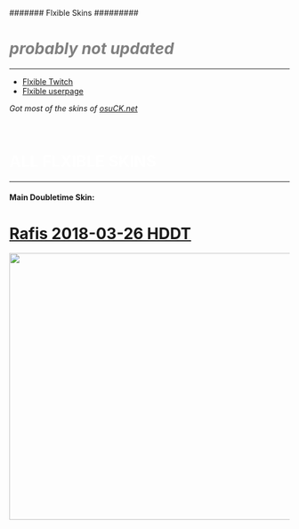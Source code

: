 #######  Flxible Skins #########
<h1 style="color: #5e9ca0;"><span style="color: #808080;"><em>probably not updated</em></span></h1>
<hr />
<ul>
<li><a href="https://www.twitch.tv/flxible">Flxible Twitch</a></li>
<li><a href="https://osu.ppy.sh/users/13158417">Flxible userpage</a></li>
</ul>
<p><em>Got most of the skins of <a href="https://skins.osuck.net">osuCK.net</a>&nbsp;</em></p>
<p>&nbsp;</p>
<h1><span style="color: #ffffff;">ALL FLXIBLE SKINS</span></h1>
<hr />
<h4>Main Doubletime Skin:</h4>
<h1><a href="https://www.mediafire.com/file/phcsum9n4np44wh/Rafis_2018-03-26_HDDT.osk/file">Rafis 2018-03-26 HDDT</a></h1>
<p><img src="https://i.imgur.com/dCLSuBs.jpg" alt="" width="720" height="480" /></p>
